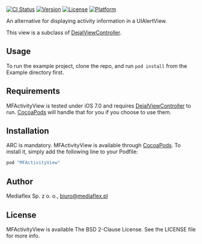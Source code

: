[![CI Status](http://img.shields.io/travis/MediaflexPL/MFActivityView.svg?style=flat)](https://travis-ci.org/MediaflexPL/MFActivityView)
[![Version](https://img.shields.io/cocoapods/v/MFActivityView.svg?style=flat)](http://cocoapods.org/pods/MFActivityView)
[![License](https://img.shields.io/cocoapods/l/MFActivityView.svg?style=flat)](http://cocoapods.org/pods/MFActivityView)
[![Platform](https://img.shields.io/cocoapods/p/MFActivityView.svg?style=flat)](http://cocoapods.org/pods/MFActivityView)

An alternative for displaying activity information in a UIAlertView.

This view is a subclass of [DejalViewController](https://github.com/Dejal/DejalActivityView).


## Usage

To run the example project, clone the repo, and run `pod install` from the Example directory first.

## Requirements

MFActivityView is tested under iOS 7.0 and requires [DejalViewController](https://github.com/Dejal/DejalActivityView) to run. [CocoaPods](http://cocoapods.org) will handle that for you if you choose to use them.

## Installation
ARC is mandatory.
MFActivityView is available through [CocoaPods](http://cocoapods.org). To install
it, simply add the following line to your Podfile:

```ruby
pod "MFActivityView"
```

## Author

Mediaflex Sp. z o. o., biuro@mediaflex.pl

## License

MFActivityView is available The BSD 2-Clause License. See the LICENSE file for more info.

